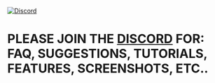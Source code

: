 [discord-invite]: https://discord.gg/eKm8MYH
[ ![Discord](https://discordapp.com/api/guilds/489889020634202132/widget.png) ][discord-invite]

# PLEASE JOIN THE [DISCORD](https://discord.gg/eKm8MYH) FOR: FAQ, SUGGESTIONS, TUTORIALS, FEATURES, SCREENSHOTS, ETC..
